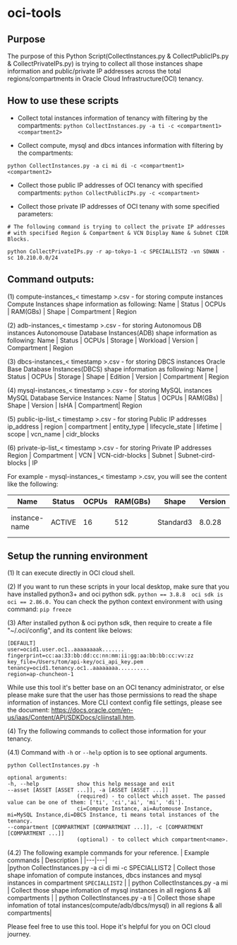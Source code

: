 # oci-tools

## Purpose
The purpose of this Python Script(CollectInstances.py & CollectPublicIPs.py & CollectPrivateIPs.py) is trying to collect all those instances shape information and public/private IP addresses across the total regions/compartments in Oracle Cloud Infrastructure(OCI) tenancy.


## How to use these scripts

- Collect total instances information of tenancy with filtering by the compartments:
```python CollectInstances.py -a ti -c <compartment1> <compartment2>```

- Collect compute, mysql and dbcs intances information with filtering by the compartments:

```python CollectInstances.py -a ci mi di -c <compartment1> <compartment2>```

- Collect those public IP addresses of OCI tenancy with specified compartments:
```python CollectPublicIPs.py -c <compartment>```

- Collect those private IP addresses of OCI tenany with some specified parameters:
```
# The following command is trying to collect the private IP addresses 
# with specified Region & Compartment & VCN Display Name & Subnet CIDR Blocks.

python CollectPrivateIPs.py -r ap-tokyo-1 -c SPECIALLIST2 -vn SDWAN -sc 10.210.0.0/24

```


## Command outputs: 
(1) compute-instances_< timestamp >.csv - for storing compute instances
Compute Instances shape information as following: 
Name | Status | OCPUs | RAM(GBs) | Shape | Compartment | Region


(2) adb-instances_< timestamp >.csv - for storing Autonomous DB instances
Autonomouse Database Instances(ADB) shape information as following: 
Name | Status | OCPUs | Storage | Workload | Version | Compartment | Region

(3) dbcs-instances_< timestamp >.csv - for storing DBCS instances
Oracle Base Database Instances(DBCS) shape information as following: 
Name | Status | OCPUs | Storage | Shape | Edition | Version | Compartment | Region


(4) mysql-instances_< timestamp >.csv - for storing MySQL instances
MySQL Database Service Instances:
Name | Status | OCPUs | RAM(GBs) | Shape | Version | IsHA | Compartment| Region

(5) public-ip-list_< timestamp >.csv - for storing Public IP addresses
ip_address | region | compartment | entity_type | lifecycle_state | lifetime | scope | vcn_name | cidr_blocks

(6) private-ip-list_< timestamp >.csv - for storing Private IP addresses
 Region | Compartment | VCN | VCN-cidr-blocks | Subnet | Subnet-cird-blocks | IP

For example - mysql-instances_< timestamp >.csv, you will see the content like the following:

| Name | Status | OCPUs | RAM(GBs) | Shape | Version | IsHA | Compartment| Region |
|---|---|---|---|---|---|---|---|---|
| instance-name | ACTIVE | 16 | 512 | Standard3 | 8.0.28 | FALSE | root > A > C | us-ashburn-1 |



## Setup the running environment
(1) It can execute directly in OCI cloud shell.

(2) If you want to run these scripts in your local desktop, make sure that you have installed python3+ and oci python sdk.
	```
	python == 3.8.8 
	oci sdk is oci == 2.86.0.
	```
	You can check the python context environment with using command:
	```
	pip freeze
	```

(3) After installed python & oci python sdk, then require to create a file "~/.oci/config", and its content like belows:
```
[DEFAULT]
user=ocid1.user.oc1..aaaaaaaak.......
fingerprint=cc:aa:33:bb:dd:cc:nn:mm:ii:gg:aa:bb:bb:cc:vv:zz
key_file=/Users/tom/api-key/oci_api_key.pem
tenancy=ocid1.tenancy.oc1..aaaaaaaa..........
region=ap-chuncheon-1
```

While use this tool it's better base on an OCI tenancy administrator, or else please make sure that the user has those permissions to read the shape information of instances. More CLI context config file settings, please see the document: https://docs.oracle.com/en-us/iaas/Content/API/SDKDocs/cliinstall.htm.


(4) Try the following commands to collect those information for your tenancy.

(4.1) Command with `-h` or `--help` option is to see optional arguments.
  ```
  python CollectInstances.py -h
  
  optional arguments:
  -h, --help            show this help message and exit
  --asset [ASSET [ASSET ...]], -a [ASSET [ASSET ...]]
                        (required) - to collect which asset. The passed value can be one of them: ['ti', 'ci','ai', 'mi', 'di']. 
                        ci=Compute Instance, ai=Automouse Instance, mi=MySQL Instance,di=DBCS Instance, ti means total instances of the tenancy.
  --compartment [COMPARTMENT [COMPARTMENT ...]], -c [COMPARTMENT [COMPARTMENT ...]]
                        (optional) - to collect which compartment<name>.
  ```

(4.2) The following example commands for your reference.
| Example commands | Description |
|---|---|  
|python CollectInstances.py -a ci di mi -c SPECIALLIST2 | Collect those shape infomation of compute instances, dbcs instances and mysql instances in compartment `SPECIALLIST2` |
| python CollectInstances.py -a mi | Collect those shape infomation of mysql instances in all regions & all compartments |
| python CollectInstances.py -a ti | Collect those shape infomation of total instances(compute/adb/dbcs/mysql) in all regions & all compartments|


Please feel free to use this tool. Hope it's helpful for you on OCI cloud journey.
